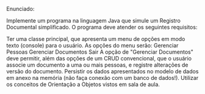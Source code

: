 Enunciado:

Implemente um programa na linguagem Java que simule um Registro Documental simplificado. O programa deve atender os seguintes requisitos:

Ter uma classe principal, que apresenta um menu de opções em modo texto (console) para o usuário. As opções do menu serão:
Gerenciar Pessoas
Gerenciar Documentos
Sair
A opção de "Gerenciar Documentos" deve permitir, além das opções de um CRUD convencional, que o usuário associe um documento a uma ou mais pessoas, e registre alterações de versão do documento.
Persistir os dados apresentados no modelo de dados em anexo na memória (não faça conexão com um banco de dados!).
Utilizar os conceitos de Orientação a Objetos vistos em sala de aula.
